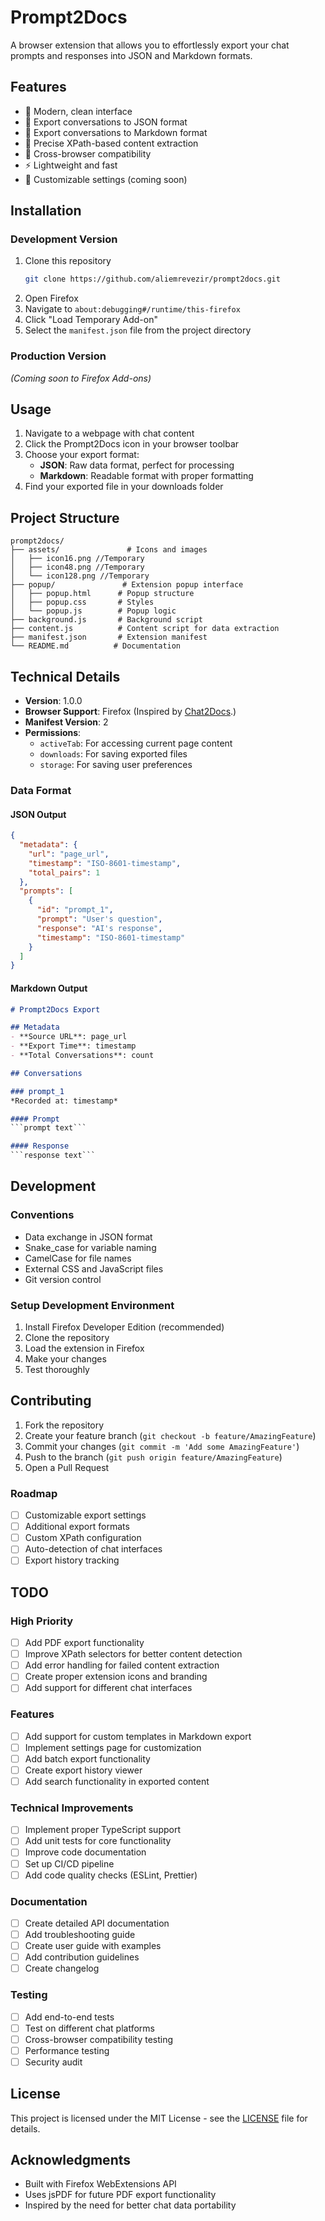 # Prompt2Docs

A browser extension that allows you to effortlessly export your chat prompts and responses into JSON and Markdown formats.

## Features

- 🚀 Modern, clean interface
- 📝 Export conversations to JSON format
- 📘 Export conversations to Markdown format
- 🎯 Precise XPath-based content extraction
- 🔄 Cross-browser compatibility
- ⚡ Lightweight and fast
- 🎨 Customizable settings (coming soon)

## Installation

### Development Version
1. Clone this repository
   ```bash
   git clone https://github.com/aliemrevezir/prompt2docs.git
   ```
2. Open Firefox
3. Navigate to `about:debugging#/runtime/this-firefox`
4. Click "Load Temporary Add-on"
5. Select the `manifest.json` file from the project directory

### Production Version
*(Coming soon to Firefox Add-ons)*

## Usage

1. Navigate to a webpage with chat content
2. Click the Prompt2Docs icon in your browser toolbar
3. Choose your export format:
   - **JSON**: Raw data format, perfect for processing
   - **Markdown**: Readable format with proper formatting
4. Find your exported file in your downloads folder

## Project Structure

```
prompt2docs/
├── assets/               # Icons and images
│   ├── icon16.png //Temporary
│   ├── icon48.png //Temporary
│   └── icon128.png //Temporary
├── popup/               # Extension popup interface
│   ├── popup.html      # Popup structure
│   ├── popup.css       # Styles
│   └── popup.js        # Popup logic
├── background.js       # Background script
├── content.js          # Content script for data extraction
├── manifest.json       # Extension manifest
└── README.md          # Documentation
```

## Technical Details

- **Version**: 1.0.0
- **Browser Support**: Firefox (Inspired by [Chat2Docs](https://chromewebstore.google.com/detail/chat2docs/badapebhjdmiohmfigjjefpfnnilghgf?hl=en).)
- **Manifest Version**: 2
- **Permissions**:
  - `activeTab`: For accessing current page content
  - `downloads`: For saving exported files
  - `storage`: For saving user preferences

### Data Format

#### JSON Output
```json
{
  "metadata": {
    "url": "page_url",
    "timestamp": "ISO-8601-timestamp",
    "total_pairs": 1
  },
  "prompts": [
    {
      "id": "prompt_1",
      "prompt": "User's question",
      "response": "AI's response",
      "timestamp": "ISO-8601-timestamp"
    }
  ]
}
```

#### Markdown Output
```markdown
# Prompt2Docs Export

## Metadata
- **Source URL**: page_url
- **Export Time**: timestamp
- **Total Conversations**: count

## Conversations

### prompt_1
*Recorded at: timestamp*

#### Prompt
```prompt text```

#### Response
```response text```
```

## Development

### Conventions
- Data exchange in JSON format
- Snake_case for variable naming
- CamelCase for file names
- External CSS and JavaScript files
- Git version control

### Setup Development Environment
1. Install Firefox Developer Edition (recommended)
2. Clone the repository
3. Load the extension in Firefox
4. Make your changes
5. Test thoroughly

## Contributing

1. Fork the repository
2. Create your feature branch (`git checkout -b feature/AmazingFeature`)
3. Commit your changes (`git commit -m 'Add some AmazingFeature'`)
4. Push to the branch (`git push origin feature/AmazingFeature`)
5. Open a Pull Request

### Roadmap
- [ ] Customizable export settings
- [ ] Additional export formats
- [ ] Custom XPath configuration
- [ ] Auto-detection of chat interfaces
- [ ] Export history tracking

## TODO
### High Priority
- [ ] Add PDF export functionality
- [ ] Improve XPath selectors for better content detection
- [ ] Add error handling for failed content extraction
- [ ] Create proper extension icons and branding
- [ ] Add support for different chat interfaces

### Features
- [ ] Add support for custom templates in Markdown export
- [ ] Implement settings page for customization
- [ ] Add batch export functionality
- [ ] Create export history viewer
- [ ] Add search functionality in exported content

### Technical Improvements
- [ ] Implement proper TypeScript support
- [ ] Add unit tests for core functionality
- [ ] Improve code documentation
- [ ] Set up CI/CD pipeline
- [ ] Add code quality checks (ESLint, Prettier)

### Documentation
- [ ] Create detailed API documentation
- [ ] Add troubleshooting guide
- [ ] Create user guide with examples
- [ ] Add contribution guidelines
- [ ] Create changelog

### Testing
- [ ] Add end-to-end tests
- [ ] Test on different chat platforms
- [ ] Cross-browser compatibility testing
- [ ] Performance testing
- [ ] Security audit

## License

This project is licensed under the MIT License - see the [LICENSE](LICENSE) file for details.

## Acknowledgments

- Built with Firefox WebExtensions API
- Uses jsPDF for future PDF export functionality
- Inspired by the need for better chat data portability 